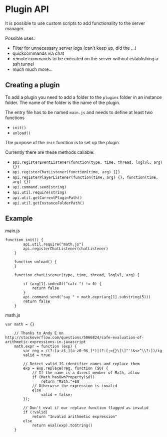 Plugin API
==========

It is possible to use custom scripts to add functionality to the server manager.

Possible uses:
* Filter for unnecessary server logs (can't keep up, did the ...)
* quickcommands via chat
* remote commands to be executed on the server without establishing a ssh tunnel
* much much more...

Creating a plugin
-----------------

To add a plugin you need to add a folder to the `plugins` folder in an 
instance folder.
The name of the folder is the name of the plugin.

The entry file has to be named `main.js` and needs to define at least two 
functions
* `init()`
* `unload()`

The purpose of the `init` function is to set up the plugin.

Currently there are these methods callable:
* `api.registerEventListener(function(type, time, thread, loglvl, arg) {})`
* `api.registerChatListener(function(time, arg) {})`
* `api.registerPlayerListener(function(time, arg) {}, function(time, arg) {})`
* `api.command.send(string)`
* `api.util.require(string)`
* `api.util.getCurrentPluginPath()`
* `api.util.getInstanceFolderPath()`

Example
-------

main.js

	function init() {
        	api.util.require("math.js")
        	api.registerChatListener(chatListener)
        }
        
        function unload() {
        }
        
        function chatListener(type, time, thread, loglvl, arg) {
        
        	if (arg[1].indexOf("calc ") != 0) {
        		return false
        	}
        	api.command.send("say " + math.expr(arg[1].substring(5)))
        	return false
        }
        
math.js

	var math = {}
        
        // Thanks to Andy E on http://stackoverflow.com/questions/5066824/safe-evaluation-of-arithmetic-expressions-in-javascript
        math.expr = function (exp) {
        	var reg = /(?:[a-z$_][a-z0-9$_]*)|(?:[;={}\[\]"'!&<>^\\?:])/ig
        	valid = true
        
        	// Detect valid JS identifier names and replace them
        	exp = exp.replace(reg, function ($0) {
        		// If the name is a direct member of Math, allow
        		if (Math.hasOwnProperty($0))
        			return "Math."+$0
        		// Otherwise the expression is invalid
        		else
        			valid = false;
        	});
        
        	// Don't eval if our replace function flagged as invalid
        	if (!valid)
        		return "Invalid arithmetic expression"
        	else
        		return eval(exp).toString()
        }
